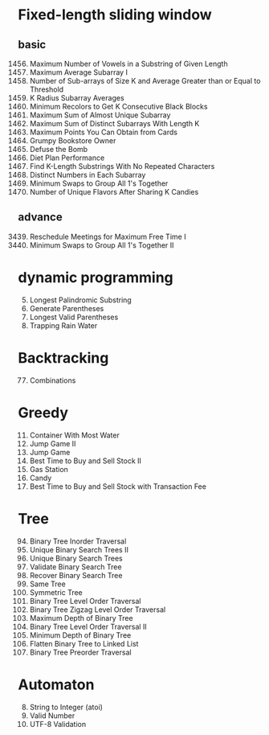 # Fixed-length sliding window
## basic
1456. Maximum Number of Vowels in a Substring of Given Length
643. Maximum Average Subarray I
1343. Number of Sub-arrays of Size K and Average Greater than or Equal to Threshold
2090. K Radius Subarray Averages
2379. Minimum Recolors to Get K Consecutive Black Blocks
2841. Maximum Sum of Almost Unique Subarray
2461. Maximum Sum of Distinct Subarrays With Length K
1423. Maximum Points You Can Obtain from Cards
1052. Grumpy Bookstore Owner
1652. Defuse the Bomb
1176. Diet Plan Performance
1100. Find K-Length Substrings With No Repeated Characters
1852. Distinct Numbers in Each Subarray
1151. Minimum Swaps to Group All 1's Together
2107. Number of Unique Flavors After Sharing K Candies

## advance
3439. Reschedule Meetings for Maximum Free Time I
2134. Minimum Swaps to Group All 1's Together II

# dynamic programming
5. Longest Palindromic Substring
22. Generate Parentheses
32. Longest Valid Parentheses
42. Trapping Rain Water

# Backtracking
77. Combinations

# Greedy
11. Container With Most Water
45. Jump Game II
55. Jump Game
122. Best Time to Buy and Sell Stock II
134. Gas Station
135. Candy
714. Best Time to Buy and Sell Stock with Transaction Fee

# Tree
94. Binary Tree Inorder Traversal
95. Unique Binary Search Trees II
96. Unique Binary Search Trees
98. Validate Binary Search Tree
99. Recover Binary Search Tree
100. Same Tree
101. Symmetric Tree
102. Binary Tree Level Order Traversal
103. Binary Tree Zigzag Level Order Traversal
104. Maximum Depth of Binary Tree
107. Binary Tree Level Order Traversal II
111. Minimum Depth of Binary Tree
114. Flatten Binary Tree to Linked List
144. Binary Tree Preorder Traversal

# Automaton
8. String to Integer (atoi)
65. Valid Number
393. UTF-8 Validation

